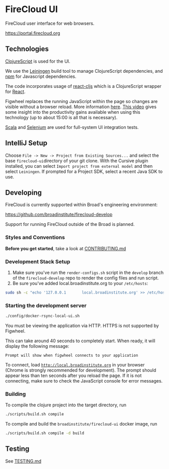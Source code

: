 # FireCloud UI

FireCloud user interface for web browsers.

https://portal.firecloud.org

## Technologies

[ClojureScript](https://github.com/clojure/clojurescript) is used for the UI.

We use the [Leiningen](http://leiningen.org/) build tool to manage ClojureScript dependencies, and [npm](https://www.npmjs.com) for Javascript dependencies.

The code incorporates usage of [react-cljs](https://github.com/dmohs/react-cljs) which is a ClojureScript wrapper for [React](https://facebook.github.io/react/).

Figwheel replaces the running JavaScript within the page so changes are visible without a browser reload. More information [here](https://github.com/bhauman/lein-figwheel). [This video](https://www.youtube.com/watch?v=j-kj2qwJa_E) gives some insight into the productivity gains available when using this technology (up to about 15:00 is all that is necessary).

[Scala](http://www.scala-lang.org/) and [Selenium](http://seleniumhq.org/) are used for full-system UI integration tests.

## IntelliJ Setup
Choose `File -> New -> Project from Existing Sources...` and select the base `firecloud-ui`directory of your git clone. With the Cursive plugin installed, you can select `Import project from external model` and then select `Leiningen`. If prompted for a Project SDK, select a recent Java SDK to use.

## Developing

FireCloud is currently supported within Broad's engineering environment:

https://github.com/broadinstitute/firecloud-develop

Support for running FireCloud outside of the Broad is planned.

### Styles and Conventions

**Before you get started**, take a look at [CONTRIBUTING.md](contributing.md)

### Development Stack Setup

1. Make sure you've run the `render-configs.sh` script in the `develop` branch of the `firecloud-develop` repo to render the config files and run script.
2. Be sure you've added local.broadinstitute.org to your `/etc/hosts`:

```bash
sudo sh -c "echo '127.0.0.1       local.broadinstitute.org' >> /etc/hosts"
```

### Starting the development server

```bash
./config/docker-rsync-local-ui.sh
```

You must be viewing the application via HTTP. HTTPS is not supported by Figwheel.

This can take around 40 seconds to completely start. When ready, it will display the following message:

```
Prompt will show when figwheel connects to your application
```

To connect, load [`http://local.broadinstitute.org`](http://local.broadinstitute.org) in your browser (Chrome is strongly recommended for development). The prompt should appear less than ten seconds after you reload the page. If it is not connecting, make sure to check the JavaScript console for error messages.

### Building

To compile the clojure project into the target directory, run 

```bash
./scripts/build.sh compile
```

To compile and build the `broadinstitute/firecloud-ui` docker image, run

```bash
./scripts/build.sh compile -d build
```

## Testing
See [TESTING.md](TESTING.md)
